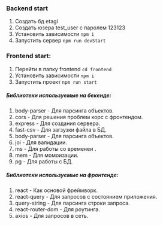 ### Backend start 
1. Создать бд etagi
2. Создать юзера test_user с паролем 123123
3. Установить зависимости `npm i`
4. Запустить сервер `npm run devStart`

### Frontend start:
1. Перейти в папку frontend `cd frontend`
2. Установить зависимости `npm i`
3. Запустить проект `npm run start`

##### Библиотеки используемые на бекенде:
1. body-parser - Для парсинга объектов.
2. cors - Для решения проблем корс с фронтендом.
3. express - Для создания сервера.
4. fast-csv - Для загзузки файла в БД.
5. body-parser - Для парсинга объектов.
6. joi - Для валидации.
7. ms - Для работы со временеи .
8. mem - Для момоизации.
9. pg - Для работы с БД.

##### Библиотеки используемые на фронтенде:
1. react - Как основой фреймворк.
2. react-query - Для запросов с состоянием приложения.
3. query-string - Для парсинга строки запроса.
4. react-router-dom - Для роутинга.
5. axios - Для запросов в сеть.
